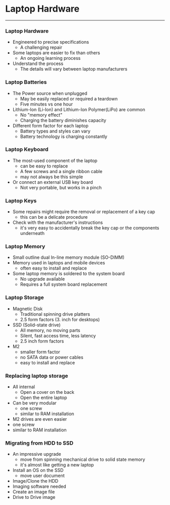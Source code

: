 # Laptop Hardware

---

### Laptop Hardware
- Engineered to precise specifications
	- A challenging repair
- Some laptops are easier to fix than others
	- An ongoing learning process
- Understand the process
	- The details will vary between laptop manufacturers

### Laptop Batteries
- The Power source when unplugged
	- May be easily replaced or required a teardown
	- Five minutes vs one hour
- Lithium-Ion (Li-Ion) and Lithium-Ion Polymer(LiPo) are common
	- No "memory effect"
	- Charging the battery diminishes capacity
- Different form factor for each laptop
	- Battery types and styles can vary
	- Battery technology is charging constantly

### Laptop Keyboard
- The most-used component of the laptop
	- can be easy to replace
	- A few screws and a single ribbon cable
	- may not always be this simple
- Or connect an external USB key board
	- Not very portable, but works in a pinch

### Laptop Keys
- Some repairs might require the removal or replacement of a key cap
	- this can be a delicate procedure
- Check with the manufacturer's instructions
	- it's very easy to accidentally break the key cap or the components underneath

### Laptop Memory
- Small outline dual In-line memory module (SO-DIMM)
- Memory used in laptops and mobile devices
	- often easy to install and replace
- Some laptop memory is soldered to the system board
	- No upgrade available
	- Requires a full system board replacement

### Laptop Storage
- Magnetic Disk
	- Traditional spinning drive platters 
	- 2.5 form factors (3. inch for desktops)
- SSD (Solid-state drive)
	- All memory, no moving parts
	- Silent, fast access time, less latency
	- 2.5 inch form factors
- M2
	- smaller form factor
	- no SATA data or power cables
	- easy to install and replace

### Replacing laptop storage
- All internal
	- Open a cover on the back
	- Open the entire laptop
- Can be very modular
	- one screw
	- similar to RAM installation
- M2 drives are even easier
- one screw
- similar to RAM installation

### Migrating from HDD to SSD
- An impressive upgrade
	- move from spinning mechanical drive to solid state memory
	- it's almost like getting a new laptop
- Install an OS on the SSD
	- move user document 
- Image/Clone the HDD
- Imaging software needed
- Create an image file
- Drive to Drive image
